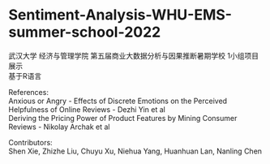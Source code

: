 # Sentiment-Analysis-WHU-EMS-summer-school-2022
武汉大学 经济与管理学院 第五届商业大数据分析与因果推断暑期学校 1小组项目展示  
基于R语言  

References:  
Anxious or Angry - Effects of Discrete Emotions on the Perceived Helpfulness of Online Reviews - Dezhi Yin et al  
Deriving the Pricing Power of Product Features by Mining Consumer Reviews - Nikolay Archak et al

Contributors:  
Shen Xie, Zhizhe Liu, Chuyu Xu, Niehua Yang, Huanhuan Lan, Nanling Chen 
